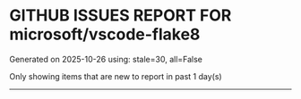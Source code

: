
# GITHUB ISSUES REPORT FOR microsoft/vscode-flake8


Generated on 2025-10-26 using: stale=30, all=False


Only showing items that are new to report in past 1 day(s)


---




















